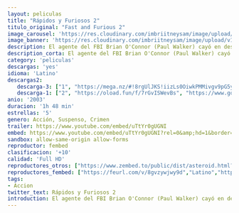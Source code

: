```yaml
---
layout: peliculas
title: "Rápidos y Furiosos 2"
titulo_original: "Fast and Furious 2"
image_carousel: 'https://res.cloudinary.com/imbriitneysam/image/upload/v1544048455/rapido2-poster-min.jpg'
image_banner: 'https://res.cloudinary.com/imbriitneysam/image/upload/v1544048457/rapido2-banner-min.jpg'
description: El agente del FBI Brian O'Connor (Paul Walker) cayó en desgracia al ver su lealtad puesta a prueba en su anterior trabajo el mundo de las carreras ilegales de Los Angeles. La decisión de O’Connor le permitió conservar su honor, pero le hizo perder su insignia y toda posibilidad de rehabilitarse.
description_corta: El agente del FBI Brian O'Connor (Paul Walker) cayó en desgracia al ver su lealtad puesta a prueba en su anterior trabajo el mundo de las carreras ilegales de Los Angeles. La decisión de O’Connor le permitió conservar su honor, pero le..
category: 'peliculas'
descargas: 'yes'
idioma: 'Latino'
descargas2:
   descarga-3: ["1", "https://mega.nz/#!8rgUlJKS!iizLs0OiwkPMMivgv9pG5yrU7oYV7sker6qoSJJjb-Y", "https://www.google.com/s2/favicons?domain=mega.nz","Mega","https://res.cloudinary.com/imbriitneysam/image/upload/v1541473684/mexico.png", "Latino", "Full HD"]
   descarga-1: ["2", "https://oload.fun/f/7rGvISWevBs", "https://www.google.com/s2/favicons?domain=openload.co","OpenLoad","https://res.cloudinary.com/imbriitneysam/image/upload/v1541473684/mexico.png", "Latino", "Full HD"]
anio: '2003'
duracion: '1h 48 min'
estrellas: '5'
genero: Acción, Suspenso, Crimen
trailer: https://www.youtube.com/embed/uTtYr0gUGNI
embed: https://www.youtube.com/embed/uTtYr0gUGNI?rel=0&amp;hd=1&border=0&wmode=opaque&enablejsapi=1&modestbranding=1&controls=1&showinfo=1
sandbox: allow-same-origin allow-forms
reproductor: fembed
clasificacion: '+10'
calidad: 'Full HD'
reproductores_otros: ["https://www.zembed.to/public/dist/asteroid.html?id=570076fdd5b7ba09f9abdcc50e82e389&title=2%20Fast%202%20Furious","Latino","https://gdriveplayer.me/embed2.php?link=jZ%252Fc9sVMPFXmMxql6EbCjg9eAONV3eQ3kKy96HDBORtsu9ql%252FKtpmWA%252BE%252FFVzxerqFn7mDiqwlNt%252BZKa3zdF5vLSRlSJe3xZM6zTbW55FsQioUrsA5dfvYH8r24%252BmiRPHEuB%252B2EaEzpJ2HAd0eZOqPxL6FStwyzAkblo%252Fd1YFQZkREr9XE%252FGLuHkq5qW%252BEwDCfurhOs9%252BMg1uD96Sy1c7U","Latino","https://gdriveplayer.me/embed2.php?link=BJ%252B5pHqpQOhtBFBLw1guewF3yQwFC9Z0D3XHqg%252B1UiU52KcN66NQiIL2gWnf6aXyj5E8UJjsaFEdDvhci83iqIF7nh3GqPcuJ8PC5BDvnUHeCu%252FfAYVf8FkmTZZJh%252FIwmP5r31yJdmPLG1PMuw7yM1y2CmB8%252BSuhWLMtJZgnIIjUNaBT%252FHvKyj4fS5T%252FRmuuY%253D","Latino","https://api.cuevana3.io/stream/index.php?file=ek5lbm9xYWNrS0xYMTZLa2xNbkdvY3ZTb3BtZng4TGp6ZFpobGFMUGtOelcwcUZmbWRIVzRkakVuS0JnbEplcG1KUnNZSlRTMGViVTBxZGdsdEhPb3NpY2dXU3RzWlR0MjV5c1lLRFNsUT09","Latino","https://mstream.website/oiv8ahufv0u1","Latino","https://mstream.website/d9ar5v3n1y34","Latino"]
reproductores_fembed: ["https://feurl.com/v/8gvzywjwy9d","Latino","https://feurl.com/v/7qo7x7wmwvg","Latino","https://feurl.com/v/5dj01udd83jd7n0","Latino"]
tags:
- Accion
twitter_text: Rápidos y Furiosos 2
introduction: El agente del FBI Brian O'Connor (Paul Walker) cayó en desgracia al ver su lealtad puesta a prueba en su anterior trabajo el mundo de las carreras ilegales de Los Angeles. La decisión de O’Connor le permitió conservar su honor, pero le
---
```












